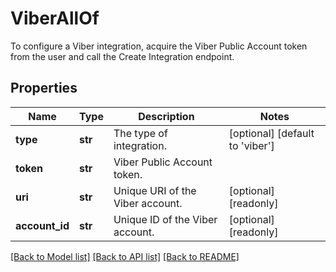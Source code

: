 # ViberAllOf

To configure a Viber integration, acquire the Viber Public Account token from the user and call the Create Integration endpoint. 
## Properties
Name | Type | Description | Notes
------------ | ------------- | ------------- | -------------
**type** | **str** | The type of integration. | [optional] [default to 'viber']
**token** | **str** | Viber Public Account token. | 
**uri** | **str** | Unique URI of the Viber account. | [optional] [readonly] 
**account_id** | **str** | Unique ID of the Viber account. | [optional] [readonly] 

[[Back to Model list]](../README.md#documentation-for-models) [[Back to API list]](../README.md#documentation-for-api-endpoints) [[Back to README]](../README.md)


